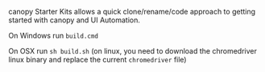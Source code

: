 canopy Starter Kits allows a quick clone/rename/code approach to getting started with canopy and UI Automation.

On Windows run `build.cmd`

On OSX run `sh build.sh` (on linux, you need to download the chromedriver linux binary and replace the current `chromedriver` file)
